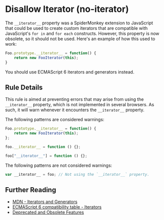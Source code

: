 # Disallow Iterator (no-iterator)

The `__iterator__` property was a SpiderMonkey extension to JavaScript that could be used to create custom iterators that are compatible with JavaScript's `for in` and `for each` constructs. However, this property is now obsolete, so it should not be used. Here's an example of how this used to work:

```js
Foo.prototype.__iterator__ = function() {
    return new FooIterator(this);
}
```

You should use ECMAScript 6 iterators and generators instead.

## Rule Details

This rule is aimed at preventing errors that may arise from using the `__iterator__` property, which is not implemented in several browsers. As such, it will warn whenever it encounters the `__iterator__` property.

The following patterns are considered warnings:

```js
Foo.prototype.__iterator__ = function() {
    return new FooIterator(this);
};

foo.__iterator__ = function () {};

foo["__iterator__"] = function () {};

```

The following patterns are not considered warnings:

```js
var __iterator__ = foo; // Not using the `__iterator__` property.
```

## Further Reading

* [MDN - Iterators and Generators](https://developer.mozilla.org/en-US/docs/Web/JavaScript/Guide/Iterators_and_Generators)
* [ECMAScript 6 compatibility table - Iterators](http://kangax.github.io/es5-compat-table/es6/#Iterators)
* [Deprecated and Obsolete Features](https://developer.mozilla.org/en-US/docs/Web/JavaScript/Reference/Deprecated_and_obsolete_features#Object_methods)
